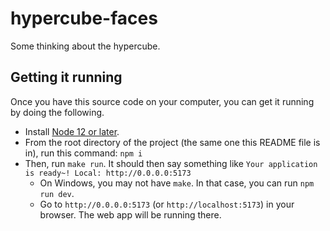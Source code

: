 # hypercube-faces

Some thinking about the hypercube.

## Getting it running

Once you have this source code on your computer, you can get it running by doing the following.

- Install [Node 12 or later](https://nodejs.org/).
- From the root directory of the project (the same one this README file is in), run this command: `npm i`
- Then, run `make run`. It should then say something like `Your application is ready~! Local: http://0.0.0.0:5173`
  - On Windows, you may not have `make`. In that case, you can run `npm run dev`.
  - Go to `http://0.0.0.0:5173` (or `http://localhost:5173`) in your browser. The web app will be running there.
